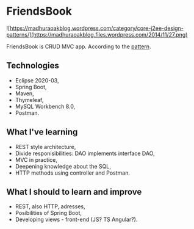 # FriendsBook


![https://madhuraoakblog.wordpress.com/category/core-j2ee-design-patterns/](https://madhuraoakblog.files.wordpress.com/2014/11/27.png)

FriendsBook is CRUD MVC app.
According to the [pattern](https://madhuraoakblog.wordpress.com/category/core-j2ee-design-patterns/).

## Technologies
  * Eclipse 2020-03,
  * Spring Boot,
  * Maven,
  * Thymeleaf,
  * MySQL Workbench 8.0,
  * Postman.

## What I've learning
  * REST style architecture,
  * Divide responisibilities: DAO implements interface DAO,
  * MVC in practice,
  * Deepening knowledge about the SQL,
  * HTTP methods using controller and Postman.

## What I should to learn and improve
  * REST, also HTTP, adresses,
  * Posibilities of Spring Boot,
  * Developing views - front-end (JS? TS Angular?).

